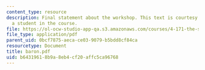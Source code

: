 ```yaml
---
content_type: resource
description: Final statement about the workshop. This text is courtesy of Sandra Baron,
  a student in the course.
file: https://ol-ocw-studio-app-qa.s3.amazonaws.com/courses/4-171-the-space-between-workshop-fall-2004/b64319618b9a8eb4cf20affc5ca96768_baron.pdf
file_type: application/pdf
parent_uid: 0bcf7875-aeca-ce03-9079-b5bdd8cf84ca
resourcetype: Document
title: baron.pdf
uid: b6431961-8b9a-8eb4-cf20-affc5ca96768
---
```


